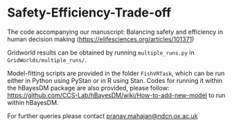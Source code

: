 # Safety-Efficiency-Trade-off
The code accompanying our manuscript: Balancing safety and efficiency in human decision making (https://elifesciences.org/articles/101371)

Gridworld results can be obtained by running `multiple_runs.py` in `GridWorlds/multiple_runs/`.

Model-fitting scripts are provided in the folder `FishVRTask`, which can be run either in Python using PyStan or in R using Stan. Codes for running it within the hBayesDM package are also provided, please follow: https://github.com/CCS-Lab/hBayesDM/wiki/How-to-add-new-model to run within hBayesDM.

For further queries please contact pranav.mahajan@ndcn.ox.ac.uk


